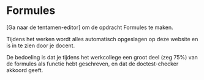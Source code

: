 # Formules

[Ga naar de tentamen-editor] om de opdracht Formules te maken.

Tijdens het werken wordt alles automatisch opgeslagen op deze website en is in te zien door je docent.

De bedoeling is dat je tijdens het werkcollege een groot deel (zeg 75%) van de formules als functie hebt geschreven, en dat de doctest-checker akkoord geeft.

